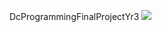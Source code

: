 DcProgrammingFinalProjectYr3
[![](http://img.youtube.com/vi/QyhEEwaTRCk/0.jpg)](http://www.youtube.com/watch?v=QyhEEwaTRCk "")
